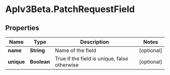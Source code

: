 # ApIv3Beta.PatchRequestField

## Properties

Name | Type | Description | Notes
------------ | ------------- | ------------- | -------------
**name** | **String** | Name of the field | [optional] 
**unique** | **Boolean** | True if the field is unique, false otherwise | [optional] 


